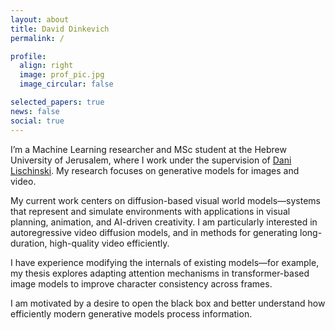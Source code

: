 ```yaml
---
layout: about
title: David Dinkevich
permalink: /

profile:
  align: right
  image: prof_pic.jpg
  image_circular: false

selected_papers: true
news: false
social: true
---
```


I’m a Machine Learning researcher and MSc student at the Hebrew University of Jerusalem, where I work under the supervision of <a href="https://www.cs.huji.ac.il/~danix/" target="_blank">Dani Lischinski</a>. My research focuses on generative models for images and video.

My current work centers on diffusion-based visual world models—systems that represent and simulate environments with applications in visual planning, animation, and AI-driven creativity. I am particularly interested in autoregressive video diffusion models, and in methods for generating long-duration, high-quality video efficiently.

I have experience modifying the internals of existing models—for example, my thesis explores adapting attention mechanisms in transformer-based image models to improve character consistency across frames.

I am motivated by a desire to open the black box and better understand how efficiently modern generative models process information.
